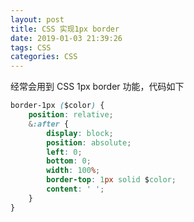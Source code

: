 ```yaml
---
layout: post
title: CSS 实现1px border
date: 2019-01-03 21:39:26
tags: CSS
categories: CSS
---
```


经常会用到 CSS 1px border 功能，代码如下

```css
border-1px ($color) {
    position: relative;
    &:after {
        display: block;
        position: absolute;
        left: 0;
        bottom: 0;
        width: 100%;
        border-top: 1px solid $color;
        content: ' ';
    }
}
```
